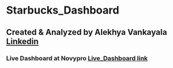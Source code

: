 # Starbucks_Dashboard 

## Created & Analyzed by Alekhya Vankayala [Linkedin](https://www.linkedin.com/in/alekhyavankayala/)

### Live Dashboard at Novypro [Live_Dashboard link](https://app.powerbi.com/view?r=eyJrIjoiZDAwZmE3YTItOWJkNS00MWMxLTk1Y2ItZDBiNmY5ZDQyYjM2IiwidCI6ImRmODY3OWNkLWE4MGUtNDVkOC05OWFjLWM4M2VkN2ZmOTVhMCJ9)
